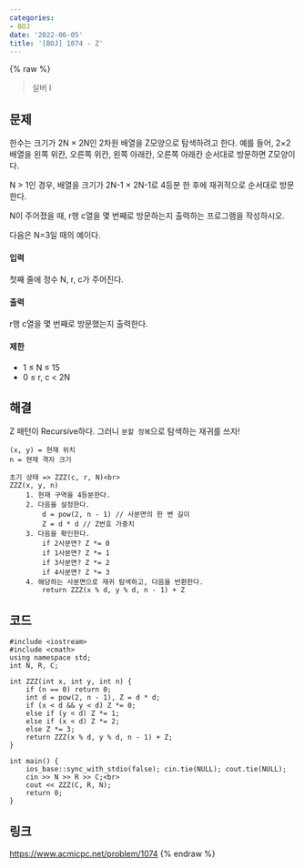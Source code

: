 ```yaml
---
categories:
- BOJ
date: '2022-06-05'
title: '[BOJ] 1074 - Z'
---
```


{% raw %}
> 실버 I<br>

## 문제
한수는 크기가 2N  × 2N인 2차원 배열을 Z모양으로 탐색하려고 한다. 예를 들어, 2×2배열을 왼쪽 위칸, 오른쪽 위칸, 왼쪽 아래칸, 오른쪽 아래칸 순서대로 방문하면 Z모양이다.

N > 1인 경우, 배열을 크기가 2N-1  × 2N-1로 4등분 한 후에 재귀적으로 순서대로 방문한다.<br>

N이 주어졌을 때, r행 c열을 몇 번째로 방문하는지 출력하는 프로그램을 작성하시오.

다음은 N=3일 때의 예이다.

#### 입력
첫째 줄에 정수 N, r, c가 주어진다.

#### 출력
r행 c열을 몇 번째로 방문했는지 출력한다.

#### 제한
-   1 ≤ N ≤ 15
-   0 ≤ r, c < 2N

## 해결
Z 패턴이 Recursive하다. 그러니 `분할 정복`으로 탐색하는 재귀를 쓰자!

```
(x, y) = 현재 위치
n = 현재 격자 크기

초기 상태 => ZZZ(c, r, N)<br>
ZZZ(x, y, n)
	1. 현재 구역을 4등분한다.
	2. 다음을 설정한다.
		d = pow(2, n - 1) // 사분면의 한 변 길이
		Z = d * d // Z번호 가중치
	3. 다음을 확인한다.
		if 2사분면? Z *= 0
		if 1사분면? Z *= 1
		if 3사분면? Z *= 2
		if 4사분면? Z *= 3
	4. 해당하는 사분면으로 재귀 탐색하고, 다음을 반환한다.
		return ZZZ(x % d, y % d, n - 1) + Z
```

## 코드
```
#include <iostream>
#include <cmath>
using namespace std;
int N, R, C;

int ZZZ(int x, int y, int n) {
    if (n == 0) return 0;
    int d = pow(2, n - 1), Z = d * d;
    if (x < d && y < d) Z *= 0;
    else if (y < d) Z *= 1;
    else if (x < d) Z *= 2;
    else Z *= 3;
    return ZZZ(x % d, y % d, n - 1) + Z;
}

int main() {
	ios_base::sync_with_stdio(false); cin.tie(NULL); cout.tie(NULL);
    cin >> N >> R >> C;<br>
    cout << ZZZ(C, R, N);
	return 0;
}
```

## 링크
https://www.acmicpc.net/problem/1074
{% endraw %}